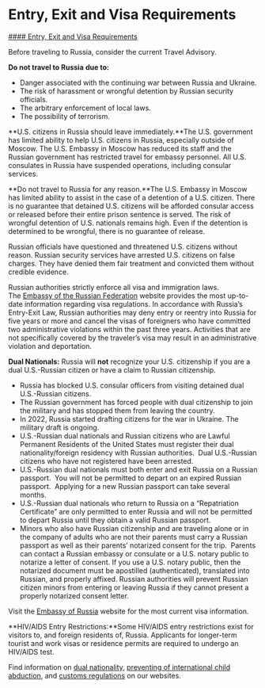 # Entry, Exit and Visa Requirements

[#### Entry, Exit and Visa Requirements](javascript:void(0); "Entry, Exit and Visa Requirements")

Before traveling to Russia, consider the current Travel Advisory.

**Do not travel to Russia** **due to:**

* Danger associated with the continuing war between Russia and Ukraine.
* The risk of harassment or wrongful detention by Russian security officials.
* The arbitrary enforcement of local laws.
* The possibility of terrorism.

**U.S. citizens in Russia should leave immediately.**The U.S. government has limited ability to help U.S. citizens in Russia, especially outside of Moscow. The U.S. Embassy in Moscow has reduced its staff and the Russian government has restricted travel for embassy personnel. All U.S. consulates in Russia have suspended operations, including consular services.

**Do not travel to Russia for any reason.**The U.S. Embassy in Moscow has limited ability to assist in the case of a detention of a U.S. citizen. There is no guarantee that detained U.S. citizens will be afforded consular access or released before their entire prison sentence is served. The risk of wrongful detention of U.S. nationals remains high. Even if the detention is determined to be wrongful, there is no guarantee of release.

Russian officials have questioned and threatened U.S. citizens without reason. Russian security services have arrested U.S. citizens on false charges. They have denied them fair treatment and convicted them without credible evidence.

Russian authorities strictly enforce all visa and immigration laws. The [Embassy of the Russian Federation](https://washington.mid.ru/en/consular-services/citizens-usa/visa-to-russia/) website provides the most up-to- date information regarding visa regulations. In accordance with Russia’s Entry-Exit Law, Russian authorities may deny entry or reentry into Russia for five years or more and cancel the visas of foreigners who have committed two administrative violations within the past three years. Activities that are not specifically covered by the traveler’s visa may result in an administrative violation and deportation.

**Dual Nationals:** Russia will **not** recognize your U.S. citizenship if you are a dual U.S.-Russian citizen or have a claim to Russian citizenship.

* Russia has blocked U.S. consular officers from visiting detained dual U.S.-Russian citizens.
* The Russian government has forced people with dual citizenship to join the military and has stopped them from leaving the country.
* In 2022, Russia started drafting citizens for the war in Ukraine. The military draft is ongoing.
* U.S.-Russian dual nationals and Russian citizens who are Lawful Permanent Residents of the United States must register their dual nationality/foreign residency with Russian authorities.  Dual U.S.-Russian citizens who have not registered have been arrested.
* U.S.-Russian dual nationals must both enter and exit Russia on a Russian passport.  You will not be permitted to depart on an expired Russian passport.  Applying for a new Russian passport can take several months.
* U.S.-Russian dual nationals who return to Russia on a “Repatriation Certificate” are only permitted to enter Russia and will not be permitted to depart Russia until they obtain a valid Russian passport.
* Minors who also have Russian citizenship and are traveling alone or in the company of adults who are not their parents must carry a Russian passport as well as their parents’ notarized consent for the trip.  Parents can contact a Russian embassy or consulate or a U.S. notary public to notarize a letter of consent. If you use a U.S. notary public, then the notarized document must be apostilled (authenticated), translated into Russian, and properly affixed. Russian authorities will prevent Russian citizen minors from entering or leaving Russia if they cannot present a properly notarized consent letter.

Visit the [Embassy of Russia](https://washington.mid.ru/en/) website for the most current visa information.

**HIV/AIDS Entry Restrictions:**Some HIV/AIDS entry restrictions exist for visitors to, and foreign residents of, Russia. Applicants for longer-term tourist and work visas or residence permits are required to undergo an HIV/AIDS test.

Find information on [dual nationality](https://travel.state.gov/content/travel/en/international-travel/before-you-go/travelers-with-special-considerations/Dual-Nationality-Travelers.html), [preventing of international child abduction](https://travel.state.gov/content/travel/en/International-Parental-Child-Abduction/prevention.html), and [customs regulations](https://travel.state.gov/content/travel/en/international-travel/before-you-go/customs-and-import.html) on our websites.